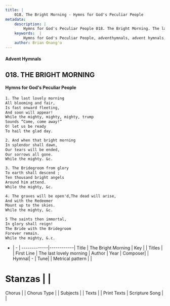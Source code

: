 ```yaml
---
title: |
    018. The Bright Morning - Hymns for God's Peculiar People
metadata:
    description: |
        Hymns for God's Peculiar People 018. The Bright Morning. The last lovely morning All blooming and fair, Is fast onward fleeting, And soon will appear! While the mighty, mighty, mighty, trump Sounds “Come, come away!” O! let us be ready To hail the glad day.  
    keywords:  |
        Hymns for God's Peculiar People, adventhymnals, advent hymnals, The Bright Morning, The last lovely morning. 
    author: Brian Onang'o
---
```

#### Advent Hymnals
## 018. THE BRIGHT MORNING
####  Hymns for God's Peculiar People
```txt
1. The last lovely morning
All blooming and fair,
Is fast onward fleeting,
And soon will appear!
While the mighty, mighty, mighty, trump
Sounds “Come, come away!”
O! let us be ready
To hail the glad day.

2. And when that bright morning
In splendor shall dawn,
Our tears will be ended,
Our sorrows all gone.
While the mighty. &c.

3. The Bridegroom from glory
To earth shall descend ;
Ten thousand bright angels
Around him attend.
While the mighty, &c.

4. The graves will be open'd,The dead will arise,
And with the Redeemer
Mount up to the skies.
While the mighty, &c.

5 The saints then immortal,
In glory shall reign!
The Bride with the Bridegroom
Forever remain.
While the mighty, &.c.


```
- |   -  |
-------------|------------|
Title | The Bright Morning |
Key |  |
Titles |  |
First Line | The last lovely morning |
Author | 
Year | 
Composer|  |
Hymnal|  - |
Tune|  |
Metrical pattern | |
# Stanzas |  |
Chorus |  |
Chorus Type |  |
Subjects |  |
Texts |  |
Print Texts | 
Scripture Song |  |
    
